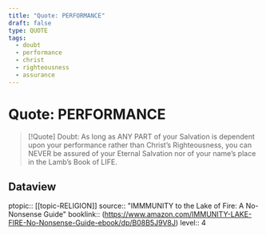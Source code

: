 ```yaml
---
title: "Quote: PERFORMANCE"
draft: false
type: QUOTE
tags:
  - doubt
  - performance
  - christ
  - righteousness
  - assurance
---
```


# Quote: PERFORMANCE
> [!Quote]
> Doubt: As long as ANY PART of your Salvation is dependent upon your performance rather than Christ’s Righteousness, you can NEVER be assured of your Eternal Salvation nor of your name’s place in the Lamb’s Book of LIFE.

## Dataview
ptopic:: [[topic-RELIGION]]
source:: "IMMMUNITY to the Lake of Fire: A No-Nonsense Guide"
booklink:: (https://www.amazon.com/IMMUNITY-LAKE-FIRE-No-Nonsense-Guide-ebook/dp/B08B5J9V8J)
level:: 4